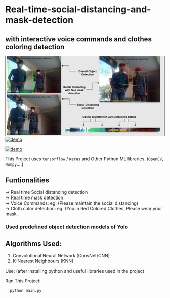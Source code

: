 # Real-time-social-distancing-and-mask-detection
## with interactive voice commands and clothes coloring detection

![Screenshot](demoImage.png)
[![demo](https://img.shields.io/badge/DEMO-000?style=for-the-badge&logo=youtube&logoColor=red)](https://youtu.be/9u4jOUY6Wkc)

[![demo](https://img.shields.io/badge/Presentation-111?style=for-the-badge&logo=drive&logoColor=yellow)](https://drive.google.com/file/d/12_GViakrY_oYGyBLI0BP9oTWFDIhLT14/view?usp=sharing)

This Project uses `tensorflow` / `Keras` and Other Python ML libraries. (`OpenCV`, `Numpy`....)
## Funtionalities <br>
-> Real time Social distancing detection <br>
-> Real time mask detection <br>
-> Voice Commands: eg: (Please maintain the social distancing) <br>
-> Cloth color detection: eg: (You in Red Colored Clothes, Please wear your mask. <br>

### Used predefined object detection models of Yolo

## Algorithms Used:

1. Convolutional Neural Network (ConvNet/CNN) <br>
2. K-Nearest Neighbours (KNN)

Use:
(after installing python and useful libraries used in the project

Run This Project:

```bash
  python main.py
```
